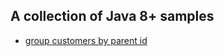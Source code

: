 ## A collection of Java 8+ samples

* [group customers by parent id](/src/test/groovy/com/apulbere/lagos/collector/GroupCollectorSpec.groovy)
